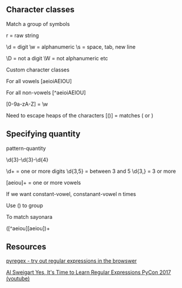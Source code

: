 ## Character classes

Match a group of symbols

r = raw string

\d = digit
\w = alphanumeric
\s = space, tab, new line

\D = not a digit
\W = not alphanumeric
etc

Custom character classes

For all vowels
[aeioiAEIOU]

For all non-vowels
[^aeioiAEIOU]

[0-9a-zA-Z] = \w

Need to escape heaps of the characters
[\(\)] = matches ( or )

## Specifying quantity

pattern-quantity

\d{3}-\d{3}-\d{4}

\d+ = one or more digits
\d{3,5} = between 3 and 5
\d{3,} = 3 or more

[aeiou]+ = one or more vowels

If we want constant-vowel, constanant-vowel n times

Use () to group

To match sayonara

([^aeiou][aeiou])+

## Resources

[pyregex - try out regular expressions in the browswer](http://www.pyregex.com/)

[Al Sweigart Yes, It's Time to Learn Regular Expressions PyCon 2017 (youtube)](https://www.youtube.com/watch?v=abrcJ9MpF60)
